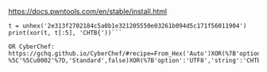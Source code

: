 





https://docs.pwntools.com/en/stable/install.html
```from pwn import xor, unhex
t = unhex('2e313f2702184c5a0b1e321205550e03261b094d5c171f56011904')
print(xor(t, t[:5], 'CHTB{'))```

OR CyberChef: https://gchq.github.io/CyberChef/#recipe=From_Hex('Auto')XOR(%7B'option':'UTF8','string':'.1?%5C'%5Cu0002'%7D,'Standard',false)XOR(%7B'option':'UTF8','string':'CHTB%7B'%7D,'Standard',false)&input=MmUzMTNmMjcwMjE4NGM1YTBiMWUzMjEyMDU1NTBlMDMyNjFiMDk0ZDVjMTcxZjU2MDExOTA0
